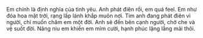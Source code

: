 Em chính là định nghĩa của tình yêu. Anh phát điên rồi, em quá feel. Em như đóa hoa mặt trời, rạng lấp lánh khắp muôn nơi. Tim anh đang phát điên vì người, chỉ muốn chăm em một đời. Anh sẽ đến bên cạnh người, chở che và vệ suốt đời. Nâng niu em khiến em mỉm cười, hạnh phúc lặng lằng mãi thôi.